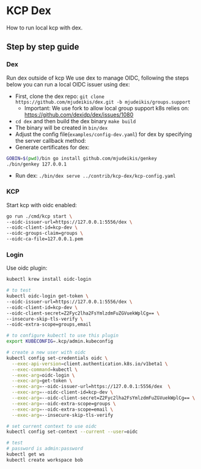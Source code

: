 # KCP Dex

How to run local kcp with dex.

## Step by step guide

### Dex

Run dex outside of kcp
We use dex to manage OIDC, following the steps below you can run a local OIDC issuer using dex:

* First, clone the dex repo: `git clone https://github.com/mjudeikis/dex.git -b mjudeikis/groups.support`
  * Important: We use fork to allow local group support k8s relies on: https://github.com/dexidp/dex/issues/1080
* `cd dex` and then build the dex binary `make build`
* The binary will be created in `bin/dex`
* Adjust the config file(`examples/config-dev.yaml`) for dex by specifying the server callback method:
* Generate certificates for dex:
```bash
GOBIN=$(pwd)/bin go install github.com/mjudeikis/genkey
./bin/genkey 127.0.0.1
```

* Run dex: `./bin/dex serve ../contrib/kcp-dex/kcp-config.yaml `


### KCP

Start kcp with oidc enabled:

```bash
go run ./cmd/kcp start \
--oidc-issuer-url=https://127.0.0.1:5556/dex \
--oidc-client-id=kcp-dev \
--oidc-groups-claim=groups \
--oidc-ca-file=127.0.0.1.pem
```

### Login

Use oidc plugin:

```bash
kubectl krew install oidc-login

# to test
kubectl oidc-login get-token \
--oidc-issuer-url=https://127.0.0.1:5556/dex \
--oidc-client-id=kcp-dev \
--oidc-client-secret=Z2Fyc2lha2FsYmlzdmFuZGVuekWplCg== \
--insecure-skip-tls-verify \
--oidc-extra-scope=groups,email

# to configure kubectl to use this plugin
export KUBECONFIG=.kcp/admin.kubeconfig

# create a new user with oidc
kubectl config set-credentials oidc \
  --exec-api-version=client.authentication.k8s.io/v1beta1 \
  --exec-command=kubectl \
  --exec-arg=oidc-login \
  --exec-arg=get-token \
  --exec-arg=--oidc-issuer-url=https://127.0.0.1:5556/dex  \
  --exec-arg=--oidc-client-id=kcp-dev \
  --exec-arg=--oidc-client-secret=Z2Fyc2lha2FsYmlzdmFuZGVuekWplCg== \
  --exec-arg=--oidc-extra-scope=groups \
  --exec-arg=--oidc-extra-scope=email \
  --exec-arg=--insecure-skip-tls-verify

# set current context to use oidc
kubectl config set-context --current --user=oidc

# test
# password is admin:password
kubectl get ws
kubectl create workspace bob
